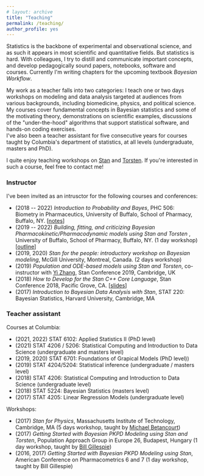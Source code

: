 ```yaml
---
# layout: archive
title: "Teaching"
permalink: /teaching/
author_profile: yes
---
```


Statistics is the backbone of experimental and observational science, and as such it appears in most scientific and quantitative fields.
But statistics is hard.
With colleagues, I try to distill and communicate important concepts, and develop pedagogically sound papers, notebooks, software and courses.
Currently I'm writing chapters for the upcoming textbook _Bayesian Workflow_.

My work as a teacher falls into two categories:
I teach one or two days workshops on modeling and data analysis targeted at audiences from various backgrounds, including biomedicine, physics, and political science.
My courses cover fundamental concepts in Bayesian statistics and some of the motivating theory, demonstrations on scientific examples, discussions of the "under-the-hood" algorithms that support statistical software, and hands-on coding exercises.  
I've also been a teacher assistant for five consecutive years for courses taught by Columbia's department of statistics, at all levels (undergraduate, masters and PhD).

I quite enjoy teaching workshops on [Stan](https://mc-stan.org/) and [Torsten](https://github.com/metrumresearchgroup/Torsten). If you're interested in such a course, feel free to contact me!

### Instructor

I've been invited as an intrusctor for the following courses and conferences:

* (2018 -- 2022) _Introduction to Probability and Bayes_, PHC 506: Biometry in Pharmaceutics, University of Buffalo, School of Pharmacy, Buffalo, NY. [[notes](http://charlesm93.github.io/files/Prob&Bayes.pdf)]
* (2019 -- 2022) _Building, fitting, and criticizing Bayesian Pharmacokinetic/Pharmacodynamic models using Stan and Torsten_ , University of Buffalo, School of Pharmacy, Buffalo, NY. (1 day workshop) [[outline](http://charlesm93.github.io/files/outline-torsten_workshop.pdf)]
* (2019, 2020) _Stan for the people: introductory workshop on Bayesian modeling_, McGill University,
Montreal, Canada. (2 days workshop)
* (2019) _Population and ODE-based models using Stan and Torsten_,
co-instructor with [Yi Zhang](https://metrumrg.com/team_member/yi-zhang-ph-d/), Stan Conference 2019, Cambridge, UK
* (2018) _How to Develop for the Stan C++ Core Language_, Stan Conference 2018, Pacific Grove, CA. [[slides](https://github.com/charlesm93/presentations-and-writing/blob/master/StanCon2018_tutorial/Roadmap.pdf)]
* (2017) _Introduction to Bayesian Data Analysis with Stan_, STAT 220: Bayesian Statistics, Harvard University, Cambridge, MA

### Teacher assistant

Courses at Columbia:

* (2021, 2022) STAT 6102: Applied Statistics II (PhD level)
* (2021) STAT 4206 / 5206: Statistical Computing and Introduction to Data Science (undergraduate and masters level)
* (2019, 2020) STAT 6701: Foundations of Grapical Models (PhD level))
* (2019) STAT 4204/5204: Statistical inference (undergraduate / masters level)
* (2018) STAT 4206: Statistical Computing and Introduction to Data Science (undergraduate level)
* (2018) STAT 5224: Bayesian Statistics (masters level)
* (2017) STAT 4205: Linear Regression Models (undergraduate level)

Workshops:

* (2017) _Stan for Physics_, Massachusetts Institute of Technology, Cambridge, MA
(5 days workshop, taught by [Michael Betancourt](https://betanalpha.github.io))
* (2017) _Getting Started with Bayesian PKPD Modeling using Stan and Torsten_, Population Approach Group in Europe 26, Budapest, Hungary (1 day workshop, taught by [Bill Gillespie](https://metrumrg.com/team_member/william-r-gillespie-ph-d/))
* (2016, 2017) _Getting Started with Bayesian PKPD Modeling using Stan_, American Conference on Pharmacometrics 6 and 7 (1 day workshop, taught by Bill Gillespie)
